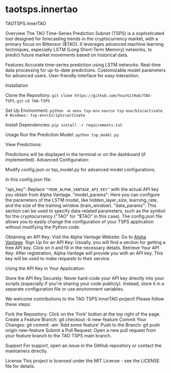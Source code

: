 # taotsps.innertao
TAOTSPS.InnerTAO

Overview
The TAO Time-Series Prediction Subnet (TSPS) is a sophisticated tool designed for forecasting trends in the cryptocurrency market, with a primary focus on Bittensor ($TAO). It leverages advanced machine learning techniques, especially LSTM (Long Short-Term Memory) networks, to predict future market movements based on historical data.

Features
Accurate time-series prediction using LSTM networks.
Real-time data processing for up-to-date predictions.
Customizable model parameters for advanced users.
User-friendly interface for easy interaction.

Installation

Clone the Repository:
```git clone https://github.com/YourGitHub/TAO-TSPS.git```
```cd TAO-TSPS```

Set Up Environment:
```python -m venv tsp-env``` 
```source tsp-env/bin/activate  # Windows: tsp-env\Scripts\activate```

Install Dependencies:
```pip install -r requirements.txt```

Usage
Run the Prediction Model:
```python tsp_model.py```

View Predictions:

Predictions will be displayed in the terminal or on the dashboard (if implemented).
Advanced Configuration:

Modify config.json or tsp_model.py for advanced model configurations.

In this config.json file:

"api_key": Replace ```"YOUR_ALPHA_VANTAGE_API_KEY"``` with the actual API key you obtain from Alpha Vantage.
"model_params": Here you can configure the parameters of the LSTM model, like hidden_layer_size, learning_rate, and the size of the training window (train_window).
"data_params": This section can be used to specify data-related parameters, such as the symbol for the cryptocurrency ("TAO" for "$TAO" in this case).
The config.json file allows you to easily change the configuration of your TSPS application without modifying the Python code.

Obtaining an API Key:
Visit the Alpha Vantage Website: Go to [Alpha Vantage](https://www.alphavantage.co/).
Sign Up for an API Key: Usually, you will find a section for getting a free API key. Click on it and fill in the necessary details.
Retrieve Your API Key: After registration, Alpha Vantage will provide you with an API key. This key will be used to make requests to their service.

Using the API Key in Your Application:

Store the API Key Securely: Never hard-code your API key directly into your scripts (especially if you're sharing your code publicly). Instead, store it in a separate configuration file or use environment variables.

We welcome contributions to the TAO TSPS InnerTAO project! Please follow these steps:

Fork the Repository: Click on the 'Fork' button at the top right of the page.
Create a Feature Branch: git checkout -b new-feature
Commit Your Changes: git commit -am 'Add some feature'
Push to the Branch: git push origin new-feature
Submit a Pull Request: Open a new pull request from your feature branch to the TAO TSPS main branch.

Support
For support, open an issue in the GitHub repository or contact the maintainers directly.

License
This project is licensed under the MIT License - see the LICENSE file for details.

